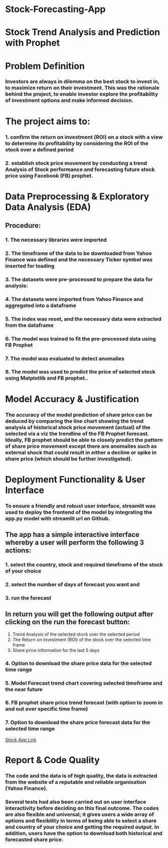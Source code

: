 # Stock-Forecasting-App

# Stock Trend Analysis and Prediction with Prophet

# Problem Definition
### Investors are always in dilemma on the best stock to invest in, to maximize return on their investment. This was the rationale behind the project, to enable investor explore the profitability of investment options and make informed decision.

# The project aims to:
### 1. confirm the return on investment (ROI) on a stock with a view to determine its profitability by considering the ROI of the stock over a defined period
### 2. establish stock price movement by conducting a trend Analysis of Stock performance and forecasting future stock price using Facebook (FB) prophet.

# Data Preprocessing & Exploratory Data Analysis (EDA)
## Procedure:
### 1. The necessary libraries were imported
### 2. The timeframe of the data to be downloaded from Yahoo Finance was defined and the necessary Ticker symbol was inserted for loading
### 3. The datasets were pre-processed to prepare the data for analysis:
### 4. The datasets were imported from Yahoo Finance and aggregated into a dataframe
### 5. The index was reset, and the necessary data were extracted from the dataframe
### 6. The model was trained to fit the pre-processed data using FB Prophet
### 7. The model was evaluated to detect anomalies
### 8. The model was used to predict the price of selected stock using Matplotlib and FB prophet..


# Model Accuracy & Justification
### The accuracy of the model prediction of share price can be deduced by comparing the line chart showing the trend analysis of historical stock price movement (actual) of the selected vis a viz the trendline of the FB Prophet forecast. Ideally, FB prophet should be able to closely predict the pattern of share price movement except there are anomalies such as external shock that could result in either a decline or spike in share price (which should be further investigated). 

# Deployment Functionality & User Interface
### To ensure a friendly and robust user interface, streamlit was used to deploy the frontend of the model by integrating the app.py model with streamlit url on Github. 

## The app has a simple interactive interface whereby a user will perform the following 3 actions:
### 1.	select the country, stock and required timeframe of the stock of your choice
### 2.	select the number of days of forecast you want and
### 3.	run the forecast

## In return you will get the following output after clicking on the run the forecast button:
1.	Trend Analysis of the selected stock over the selected period
2.	The Return on Investment (ROI) of the stock over the selected time frame
3.	Share price information for the last 5 days
### 4.	Option to download the share price data for the selected time range
### 5.	Model Forecast trend chart covering selected timeframe and the near future
### 6.	FB prophet share price trend forecast (with option to zoom in and out over specific time frame)
### 7.	Option to download the share price forecast data for the selected time range

[Stock App Link](https://lawalstock-forecasting-app-blua22salmsjry2u5cdtjz.streamlit.app)

# Report & Code Quality
### The code and the data is of high quality, the data is extracted from the website of a reputable and reliable organisation (Yahoo Finance).

### Several tests had also been carried out on user interface interactivity before deciding on this final outcome. The codes are also flexible and universal; it gives users a wide array of options and flexibility in terms of being able to select a share and country of your choice and getting the required output. In addition, users have the option to download both historical and forecasted share price.
